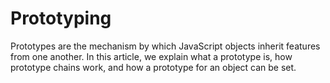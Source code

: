 # Prototyping

Prototypes are the mechanism by which JavaScript objects inherit features from one another. In this article, we explain what a prototype is, how prototype chains work, and how a prototype for an object can be set.
